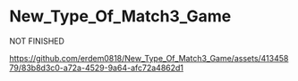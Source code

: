 # New_Type_Of_Match3_Game

NOT FINISHED



https://github.com/erdem0818/New_Type_Of_Match3_Game/assets/41345879/83b8d3c0-a72a-4529-9a64-afc72a4862d1

